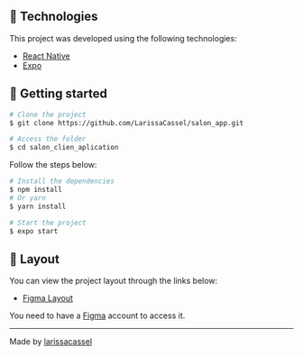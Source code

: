 ## 🧪 Technologies

This project was developed using the following technologies:
 
- [React Native](https://reactnative.dev/)
- [Expo](https://expo.io/)

## 🚀 Getting started

```bash
# Clone the project
$ git clone https://github.com/LarissaCassel/salon_app.git

# Access the folder
$ cd salon_clien_aplication
```


Follow the steps below:
```bash
# Install the dependencies 
$ npm install 
# Or yarn
$ yarn install

# Start the project
$ expo start
```

## 🔖 Layout

You can view the project layout through the links below:

- [Figma Layout](https://www.figma.com/file/5optioKt87G5F6CBafXaIx/Salon_Aplication_Design?node-id=0%3A1) 

You need to have a [Figma](http://figma.com/) account to access it.

---

Made by [larissacassel](https://www.instagram.com/larissacassel/?hl=pt) 